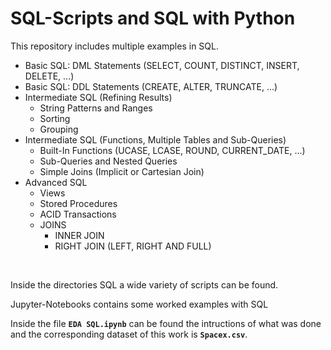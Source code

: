 # SQL-Scripts and SQL with Python

This repository includes multiple examples in SQL.
<br>


<ul>
  <li>Basic SQL: DML Statements (SELECT, COUNT, DISTINCT, INSERT, DELETE, ...)</li>
  <li>Basic SQL: DDL Statements (CREATE, ALTER, TRUNCATE, ...)</li>
  <li>Intermediate SQL (Refining Results)
    <ul>
        <li>String Patterns and Ranges</li>
        <li>Sorting</li>
        <li>Grouping</li>
    </ul>
  </li>
  <li>Intermediate SQL (Functions, Multiple Tables and Sub-Queries)
    <ul>
        <li>Built-In Functions (UCASE, LCASE, ROUND, CURRENT_DATE, ...)</li>
        <li>Sub-Queries and Nested Queries</li>
        <li>Simple Joins (Implicit or Cartesian Join)</li>
    </ul>
  </li>
  <li>Advanced SQL
    <ul>
        <li>Views</li>
        <li>Stored Procedures</li>
        <li>ACID Transactions</li>
        <li>JOINS
            <ul>
                <li>INNER JOIN</li>
                <li>RIGHT JOIN (LEFT, RIGHT AND FULL)</li>
            </ul>
        </li>
    </ul>
  </li>
</ul>

<br>

Inside the directories SQL a wide variety of scripts can be found.
<br>

Jupyter-Notebooks contains some worked examples with SQL
<br>

Inside the file **`EDA SQL.ipynb`** can be found the intructions of what was done and the corresponding dataset of this work is **`Spacex.csv`**.
<br>
